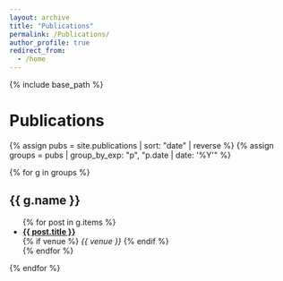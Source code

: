 ```yaml
---
layout: archive
title: "Publications"
permalink: /Publications/
author_profile: true
redirect_from:
  - /home
---
```


{% include base_path %}

<h1>Publications</h1>

{% assign pubs = site.publications | sort: "date" | reverse %}
{% assign groups = pubs | group_by_exp: "p", "p.date | date: '%Y'" %}

{% for g in groups %}
  <h2>{{ g.name }}</h2>
  <ul>
    {% for post in g.items %}
      <li>
        <strong><a href="{{ post.url | relative_url }}">{{ post.title }}</a></strong><br>
        {% if venue %}
          <em>{{ venue }}</em>
        {% endif %}
      </li>
    {% endfor %}
  </ul>
{% endfor %}
